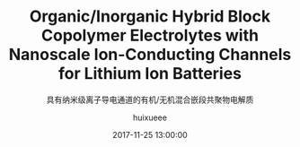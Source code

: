 ---
layout:     post
title:      "Organic/Inorganic Hybrid Block Copolymer Electrolytes with Nanoscale Ion-Conducting Channels for Lithium Ion Batteries"
subtitle:   "具有纳米级离子导电通道的有机/无机混合嵌段共聚物电解质"
date:       2017-11-25 13:00:00
author:     "huixueee"
header-img: "img/in-post/paper-background-3.jpg"
tags:
    - 聚硅烷
    - LiBOB
    - 液态电解质
---